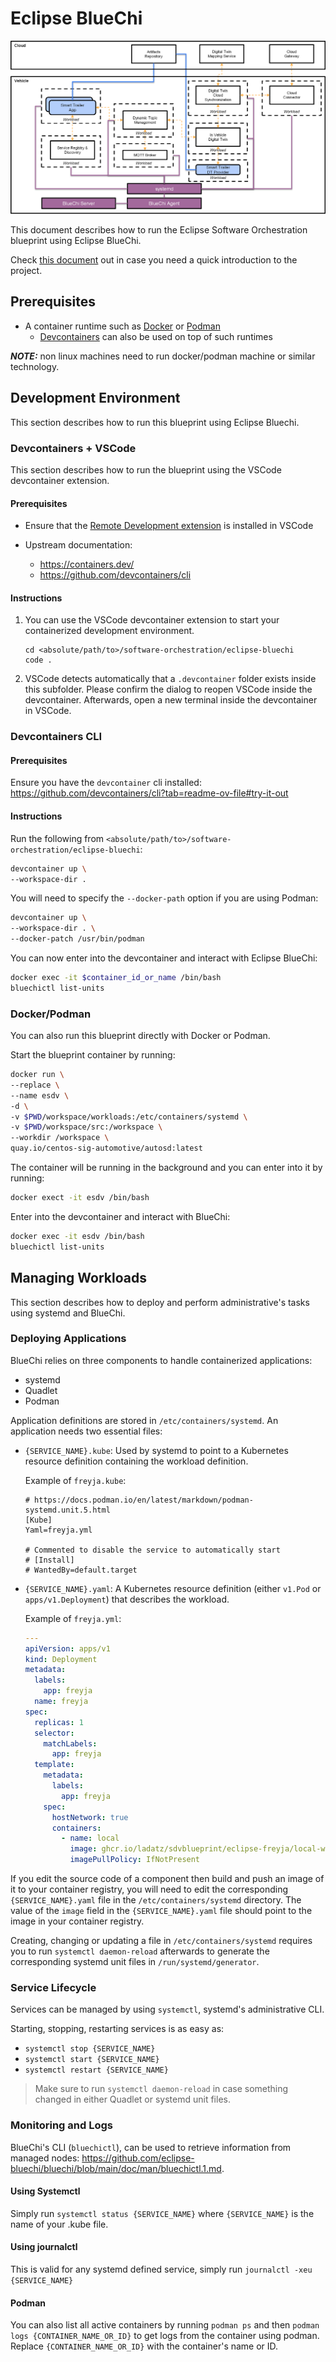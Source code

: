 # Eclipse BlueChi

![Smart trailer blueprint](../docs/diagrams/bluechi.png)

This document describes how to run the Eclipse Software Orchestration blueprint using Eclipse BlueChi.

Check [this document](./what-is-bluechi.md) out in case you need a quick introduction to the project.

## Prerequisites

* A container runtime such as [Docker](https://docs.docker.com/get-docker/) or [Podman](https://podman.io/docs/installation)
  * [Devcontainers](./https://containers.dev/) can also be used on top of such runtimes

**_NOTE:_** non linux machines need to run docker/podman machine or similar technology.

## Development Environment

This section describes how to run this blueprint using Eclipse Bluechi.

### Devcontainers + VSCode

This section describes how to run the blueprint using the VSCode devcontainer extension.

#### Prerequisites

* Ensure that the [Remote Development extension](https://marketplace.visualstudio.com/items?itemName=ms-vscode-remote.vscode-remote-extensionpack) is installed in VSCode

* Upstream documentation:
  * <https://containers.dev/>
  * https://github.com/devcontainers/cli

#### Instructions

1. You can use the VSCode devcontainer extension to start your containerized development environment.
    ```shell
    cd <absolute/path/to>/software-orchestration/eclipse-bluechi
    code .
    ```

1. VSCode detects automatically that a `.devcontainer` folder exists inside this subfolder. Please confirm the dialog to reopen VSCode inside the devcontainer. Afterwards, open a new terminal inside the devcontainer in VSCode.

### Devcontainers CLI

#### Prerequisites

Ensure you have the `devcontainer` cli installed: https://github.com/devcontainers/cli?tab=readme-ov-file#try-it-out

#### Instructions

Run the following from `<absolute/path/to>/software-orchestration/eclipse-bluechi`:

```sh
devcontainer up \
--workspace-dir .
```

You will need to specify the `--docker-path` option if you are using Podman:

```sh
devcontainer up \
--workspace-dir . \
--docker-patch /usr/bin/podman
```

You can now enter into the devcontainer and interact with Eclipse BlueChi:

```sh
docker exec -it $container_id_or_name /bin/bash
bluechictl list-units
```

### Docker/Podman

You can also run this blueprint directly with Docker or Podman.

Start the blueprint container by running:

```sh
docker run \
--replace \
--name esdv \
-d \
-v $PWD/workspace/workloads:/etc/containers/systemd \
-v $PWD/workspace/src:/workspace \
--workdir /workspace \
quay.io/centos-sig-automotive/autosd:latest
```

The container will be running in the background and you can enter into it by running:

```sh
docker exect -it esdv /bin/bash
```

Enter into the devcontainer and interact with BlueChi:

```sh
docker exec -it esdv /bin/bash
bluechictl list-units
```

## Managing Workloads

This section describes how to deploy and perform administrative's tasks using
systemd and BlueChi.

### Deploying Applications

BlueChi relies on three components to handle containerized applications:

* systemd
* Quadlet
* Podman

Application definitions are stored in `/etc/containers/systemd`. An application
needs two essential files:

* `{SERVICE_NAME}.kube`: Used by systemd to point to a Kubernetes resource definition
  containing the workload definition.

  Example of `freyja.kube`:
    ```kube
    # https://docs.podman.io/en/latest/markdown/podman-systemd.unit.5.html
    [Kube]
    Yaml=freyja.yml

    # Commented to disable the service to automatically start
    # [Install]
    # WantedBy=default.target
    ```
* `{SERVICE_NAME}.yaml`: A Kubernetes resource definition (either `v1.Pod` or
  `apps/v1.Deployment`) that describes the workload.

  Example of `freyja.yml`:
    ```yaml
    ---
    apiVersion: apps/v1
    kind: Deployment
    metadata:
      labels:
        app: freyja
      name: freyja
    spec:
      replicas: 1
      selector:
        matchLabels:
          app: freyja
      template:
        metadata:
          labels:
            app: freyja
        spec:
          hostNetwork: true
          containers:
            - name: local
              image: ghcr.io/ladatz/sdvblueprint/eclipse-freyja/local-with-ibeji:0.1.0
              imagePullPolicy: IfNotPresent
    ```

If you edit the source code of a component then build and push an image of it to your container registry, you will need to edit the corresponding `{SERVICE_NAME}.yaml` file in the `/etc/containers/systemd` directory. The value of the `image` field in the `{SERVICE_NAME}.yaml` file should point to the image in your container registry.

Creating, changing or updating a file in `/etc/containers/systemd` requires you to run `systemctl daemon-reload` afterwards to generate the corresponding systemd unit files in
`/run/systemd/generator`.

### Service Lifecycle

Services can be managed by using `systemctl`, systemd's administrative CLI.

Starting, stopping, restarting services is as easy as:

* `systemctl stop {SERVICE_NAME}`
* `systemctl start {SERVICE_NAME}`
* `systemctl restart {SERVICE_NAME}`

> Make sure to run `systemctl daemon-reload` in case something changed in either Quadlet or systemd unit files.

### Monitoring and Logs

BlueChi's CLI (`bluechictl`), can be used to retrieve information from
managed nodes:
<https://github.com/eclipse-bluechi/bluechi/blob/main/doc/man/bluechictl.1.md>.

#### Using Systemctl

Simply run `systemctl status {SERVICE_NAME}` where `{SERVICE_NAME}` is the name of your .kube file.

#### Using journalctl

This is valid for any systemd defined service, simply run `journalctl -xeu {SERVICE_NAME}`

#### Podman

You can also list all active containers by running `podman ps` and then `podman logs {CONTAINER_NAME_OR_ID}` to
get logs from the container using podman. Replace `{CONTAINER_NAME_OR_ID}` with the container's name or ID.
